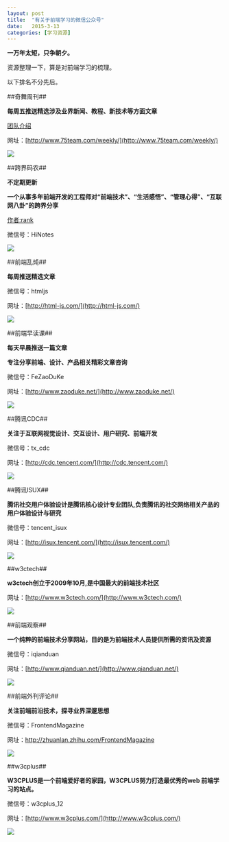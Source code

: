 ```yaml
---
layout: post
title:  "有关于前端学习的微信公众号"
date:   2015-3-13 
categories: [学习资源]
---
```


**一万年太短，只争朝夕。**

资源整理一下，算是对前端学习的梳理。

以下排名不分先后。

##奇舞周刊## 

**每周五推送精选涉及业界新闻、教程、新技术等方面文章**

[团队介绍](http://www.75team.com/about)

网址：[http://www.75team.com/weekly/](http://www.75team.com/weekly/) 

![](/images/wx/75-weekly.png)

##跨界码农##

**不定期更新**

**一个从事多年前端开发的工程师对“前端技术”、“生活感悟”、“管理心得”、“互联网八卦”的跨界分享**

[作者:rank](http://mp.weixin.qq.com/s?__biz=MzA5NDY0ODkxNA==&mid=202787061&idx=1&sn=752d54d5605bffb49c1e24ae9dadbd57#wechat_redirect)

微信号：HiNotes 

![](/images/wx/rank.png)

##前端乱炖##

**每周推送精选文章**

微信号：htmljs 

网址：[http://html-js.com/](http://html-js.com/) 

![](/images/wx/html-js.png)


##前端早读课## 

**每天早晨推送一篇文章**

**专注分享前端、设计、产品相关精彩文章咨询**

微信号：FeZaoDuKe

网址：[http://www.zaoduke.net/](http://www.zaoduke.net/)

![](/images/wx/zaoduke.jpg)

##腾讯CDC## 

**关注于互联网视觉设计、交互设计、用户研究、前端开发**

微信号：tx_cdc 

网址：[http://cdc.tencent.com/](http://cdc.tencent.com/)

![](/images/wx/tencent-cdc.jpg)

##腾讯ISUX## 


**腾讯社交用户体验设计是腾讯核心设计专业团队,负责腾讯的社交网络相关产品的用户体验设计与研究**

微信号：tencent_isux 

网址：[http://isux.tencent.com/](http://isux.tencent.com/)

![](/images/wx/tencent-isux.png)

##w3ctech## 

**w3ctech创立于2009年10月,是中国最大的前端技术社区**

网址：[http://www.w3ctech.com/](http://www.w3ctech.com/) 

![](/images/wx/w3ctech.jpg)

##前端观察##

**一个纯粹的前端技术分享网站，目的是为前端技术人员提供所需的资讯及资源**

微信号：iqianduan 

网址：[http://www.qianduan.net/](http://www.qianduan.net/)

![](/images/wx/iqianduan.jpg)

##前端外刊评论## 

**关注前端前沿技术，探寻业界深邃思想**

微信号：FrontendMagazine

网址：[http://zhuanlan.zhihu.com/FrontendMagazine ](http://zhuanlan.zhihu.com/FrontendMagazine )

![](/images/wx/fe.jpg)

##w3cplus##

**W3CPLUS是一个前端爱好者的家园，W3CPLUS努力打造最优秀的web 前端学习的站点。**

微信号：w3cplus_12

网址：[http://www.w3cplus.com/](http://www.w3cplus.com/)

![](/images/wx/w3cplus.jpg)

